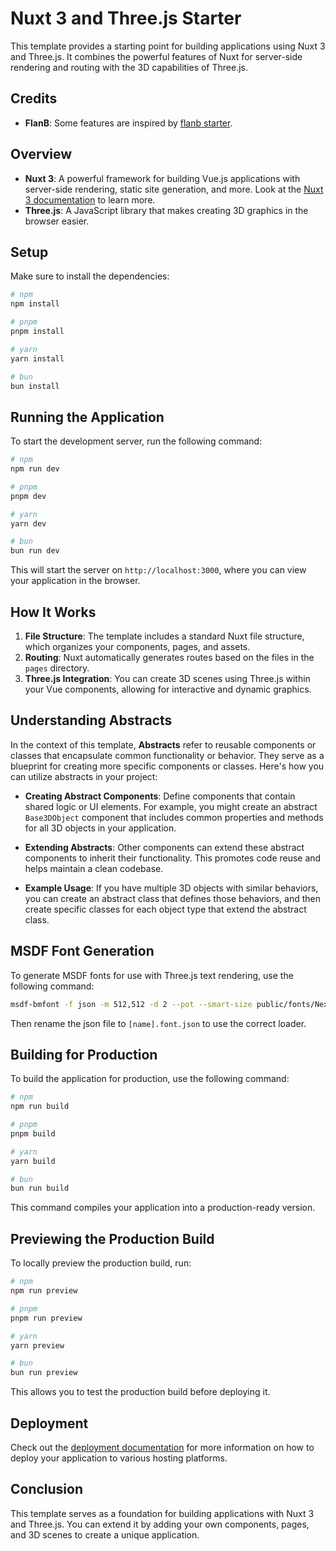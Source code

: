 # Nuxt 3 and Three.js Starter

This template provides a starting point for building applications using Nuxt 3 and Three.js. It combines the powerful features of Nuxt for server-side rendering and routing with the 3D capabilities of Three.js.

## Credits

- **FlanB**: Some features are inspired by [flanb starter](https://github.com/flanb/threejs-vite-starter/tree/main).

## Overview

- **Nuxt 3**: A powerful framework for building Vue.js applications with server-side rendering, static site generation, and more. Look at the [Nuxt 3 documentation](https://nuxt.com/docs/getting-started/introduction) to learn more.
- **Three.js**: A JavaScript library that makes creating 3D graphics in the browser easier.

## Setup

Make sure to install the dependencies:

```bash
# npm
npm install

# pnpm
pnpm install

# yarn
yarn install

# bun
bun install
```

## Running the Application

To start the development server, run the following command:

```bash
# npm
npm run dev

# pnpm
pnpm dev

# yarn
yarn dev

# bun
bun run dev
```

This will start the server on `http://localhost:3000`, where you can view your application in the browser.

## How It Works

1. **File Structure**: The template includes a standard Nuxt file structure, which organizes your components, pages, and assets.
2. **Routing**: Nuxt automatically generates routes based on the files in the `pages` directory.
3. **Three.js Integration**: You can create 3D scenes using Three.js within your Vue components, allowing for interactive and dynamic graphics.

## Understanding Abstracts

In the context of this template, **Abstracts** refer to reusable components or classes that encapsulate common functionality or behavior. They serve as a blueprint for creating more specific components or classes. Here's how you can utilize abstracts in your project:

- **Creating Abstract Components**: Define components that contain shared logic or UI elements. For example, you might create an abstract `Base3DObject` component that includes common properties and methods for all 3D objects in your application.
- **Extending Abstracts**: Other components can extend these abstract components to inherit their functionality. This promotes code reuse and helps maintain a clean codebase.

- **Example Usage**: If you have multiple 3D objects with similar behaviors, you can create an abstract class that defines those behaviors, and then create specific classes for each object type that extend the abstract class.

## MSDF Font Generation

To generate MSDF fonts for use with Three.js text rendering, use the following command:

```bash
msdf-bmfont -f json -m 512,512 -d 2 --pot --smart-size public/fonts/Nexa-Heavy.ttf -i public/fonts/charset.txt
```

Then rename the json file to `[name].font.json` to use the correct loader.

## Building for Production

To build the application for production, use the following command:

```bash
# npm
npm run build

# pnpm
pnpm build

# yarn
yarn build

# bun
bun run build
```

This command compiles your application into a production-ready version.

## Previewing the Production Build

To locally preview the production build, run:

```bash
# npm
npm run preview

# pnpm
pnpm run preview

# yarn
yarn preview

# bun
bun run preview
```

This allows you to test the production build before deploying it.

## Deployment

Check out the [deployment documentation](https://nuxt.com/docs/getting-started/deployment) for more information on how to deploy your application to various hosting platforms.

## Conclusion

This template serves as a foundation for building applications with Nuxt 3 and Three.js. You can extend it by adding your own components, pages, and 3D scenes to create a unique application.
